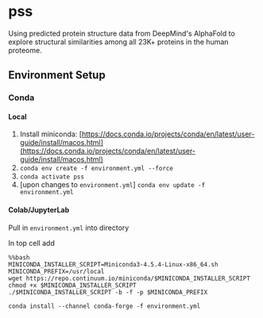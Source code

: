 # pss
Using predicted protein structure data from DeepMind's AlphaFold to explore structural similarities among all 23K+ proteins in the human proteome.

## Environment Setup
### Conda
#### Local
1. Install miniconda: [https://docs.conda.io/projects/conda/en/latest/user-guide/install/macos.html](https://docs.conda.io/projects/conda/en/latest/user-guide/install/macos.html)
2. ```conda env create -f environment.yml --force```  
3. ```conda activate pss```
4. [upon changes to `environment.yml`] `conda env update -f environment.yml` 


#### Colab/JupyterLab
Pull in `environment.yml` into directory

In top cell add 
```
%%bash
MINICONDA_INSTALLER_SCRIPT=Miniconda3-4.5.4-Linux-x86_64.sh
MINICONDA_PREFIX=/usr/local
wget https://repo.continuum.io/miniconda/$MINICONDA_INSTALLER_SCRIPT
chmod +x $MINICONDA_INSTALLER_SCRIPT
./$MINICONDA_INSTALLER_SCRIPT -b -f -p $MINICONDA_PREFIX
```
```
conda install --channel conda-forge -f environment.yml
```


